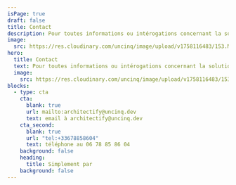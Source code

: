 ```yaml
---
isPage: true
draft: false
title: Contact
description: Pour toutes informations ou intérogations concernant la solution.
image:
  src: https://res.cloudinary.com/uncinq/image/upload/v1758116483/153.Mention_kqyrso.svg
hero:
  title: Contact
  text: Pour toutes informations ou intérogations concernant la solution.
  image:
    src: https://res.cloudinary.com/uncinq/image/upload/v1758116483/153.Mention_kqyrso.svg
blocks:
  - type: cta
    cta:
      blank: true
      url: mailto:architectify@uncinq.dev
      text: email à architectify@uncinq.dev
    cta_second:
      blank: true
      url: "tel:+33678858604"
      text: téléphone au 06 78 85 86 04
    background: false
    heading:
      title: Simplement par
    background: false
---
```

